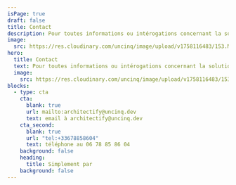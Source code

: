 ```yaml
---
isPage: true
draft: false
title: Contact
description: Pour toutes informations ou intérogations concernant la solution.
image:
  src: https://res.cloudinary.com/uncinq/image/upload/v1758116483/153.Mention_kqyrso.svg
hero:
  title: Contact
  text: Pour toutes informations ou intérogations concernant la solution.
  image:
    src: https://res.cloudinary.com/uncinq/image/upload/v1758116483/153.Mention_kqyrso.svg
blocks:
  - type: cta
    cta:
      blank: true
      url: mailto:architectify@uncinq.dev
      text: email à architectify@uncinq.dev
    cta_second:
      blank: true
      url: "tel:+33678858604"
      text: téléphone au 06 78 85 86 04
    background: false
    heading:
      title: Simplement par
    background: false
---
```

